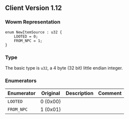 ## Client Version 1.12

### Wowm Representation
```rust,ignore
enum NewItemSource : u32 {
    LOOTED = 0;    
    FROM_NPC = 1;    
}

```
### Type
The basic type is `u32`, a 4 byte (32 bit) little endian integer.
### Enumerators
| Enumerator | Original  | Description | Comment |
| --------- | -------- | ----------- | ------- |
| `LOOTED` | 0 (0x00) |  |  |
| `FROM_NPC` | 1 (0x01) |  |  |
